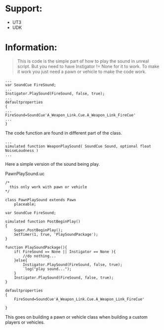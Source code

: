 # Support: #
  * UT3
  * UDK


# Information: #
> This is code is the simple part of how to play the sound in unreal script. But you need to have Instigator != None for it to work. To make it work you just need a pawn or vehicle to make the code work.


```
...
var SoundCue FireSound;
...
Instigator.PlaySound(FireSound, false, true);
...
defaultproperties
{
...
FireSound=SoundCue'A_Weapon_Link.Cue.A_Weapon_Link_FireCue'
...
}
```

The code function are found in different part of the class.
```
...
simulated function WeaponPlaySound( SoundCue Sound, optional float NoiseLoudness )
...
```

Here a simple version of the sound being play.

PawnPlaySound.uc
```
/*
  this only work with pawn or vehicle
*/

class PawnPlaySound extends Pawn
	placeable;

var SoundCue FireSound;

simulated function PostBeginPlay()
{
	Super.PostBeginPlay();
	SetTimer(1, true, 'PlaySoundPackage');
}

function PlaySoundPackage(){
	if( FireSound == None || Instigator == None ){
		//do nothing...
	}else{
		Instigator.PlaySound(FireSound, false, true);
		`log("play sound...");
	}
	Instigator.PlaySound(FireSound, false, true);
}

defaultproperties
{
	FireSound=SoundCue'A_Weapon_Link.Cue.A_Weapon_Link_FireCue'

}
```

This goes on building a pawn or vehicle class when building a custom players or vehicles.